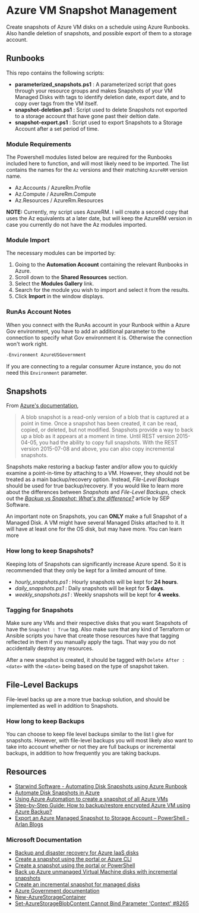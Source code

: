 # Azure VM Snapshot Management
Create snapshots of Azure VM disks on a schedule using Azure Runbooks. Also handle deletion of snapshots, and possible export of them to a storage account.

## Runbooks

This repo contains the following scripts:

- **parameterized_snapshots.ps1** : A parameterized script that goes through your resource groups and makes Snapshots of your VM Managed Disks with tags to identify deletion date, export date, and to copy over tags from the VM itself.
- **snapshot-deletion.ps1** : Script used to delete Snapshots not exported to a storage account that have gone past their deltion date.
- **snapshot-export.ps1** : Script used to export Snapshots to a Storage Account after a set period of time.

### Module Requirements

The Powershell modules listed below are required for the Runbooks included here to function, and will most likely need to be imported. The list contains the names for the `Az` versions and their matching `AzureRM` version name.

- Az.Accounts / AzureRm.Profile
- Az.Compute / AzureRm.Compute
- Az.Resources / AzureRm.Resources

**NOTE:** Currently, my script uses AzureRM. I will create a second copy that uses the Az equivalents at a later date, but will keep the AzureRM version in case you currently do not have the Az modules imported.

### Module Import

The necessary modules can be imported by:

1. Going to the **Automation Account** containing the relevant Runbooks in Azure.
2. Scroll down to the  **Shared Resources** section.
3. Select the **Modules Gallery** link.
4. Search for the module you wish to import and select it from the results.
5. Click **Import** in the window displays.

### RunAs Account Notes

When you connect with the RunAs account in your Runbook within a Azure Gov environment, you have to add an additional parameter to the connection to specify what Gov environment it is. Otherwise the connection won't work right.

```powershell
-Environment AzureUSGovernment
```
If you are connecting to a regular consumer Azure instance, you do not need this `Environment` parameter.

## Snapshots

From [Azure's documentation](https://docs.microsoft.com/en-us/azure/virtual-machines/linux/incremental-snapshots),

>A blob snapshot is a read-only version of a blob that is captured at a point in time. Once a snapshot has been created, it can be read, copied, or deleted, but not modified. Snapshots provide a way to back up a blob as it appears at a moment in time. Until REST version 2015-04-05, you had the ability to copy full snapshots. With the REST version 2015-07-08 and above, you can also copy incremental snapshots.

Snapshots make restoring a backup faster and/or allow you to quickly examine a point-in-time by attaching to a VM. However, they should not be treated as a main backup/recovery option. Instead, *File-Level Backups* should be used for true backup/recovery. If you would like to learn more about the differences between *Snapshots* and *File-Level Backups*, check out the *[Backup vs Snapshot: What's the difference?](https://blog.sepusa.com/snapshots-vs-backups)* article by SEP Software.

An important note on Snapshots, you can **ONLY** make a full Snapshot of a Managed Disk. A VM might have several Managed Disks attached to it. It will have at least one for the OS disk, but may have more. You can learn more 

### How long to keep Snapshots?

Keeping lots of Snapshots can significantly increase Azure spend. So it is recommended that they only be kept for a limited amount of time. 

- *hourly_snapshots.ps1* : Hourly snapshots will be kept for **24 hours**.
- *daily_snapshots.ps1* : Daily snapshots will be kept for **5 days**.
- *weekly_snapshots.ps1* : Weekly snapshots will be kept for **4 weeks**.

### Tagging for Snapshots

Make sure any VMs and their respective disks that you want Snapshots of have the `Snapshot : True` tag. Also make sure that any kind of Terraform or Ansible scripts you have that create those resources have that tagging reflected in them if you manually apply the tags. That way you do not accidentally destroy any resources.

After a new snapshot is created, it should be tagged with `Delete After : <date>` with the `<date>` being based on the type of snapshot taken.

## File-Level Backups

File-level backs up are a more true backup solution, and should be implemented as well in addition to Snapshots.

### How long to keep Backups

You can choose to keep file level backups similar to the list I give for snapshots. However, with file-level backups you will most likely also want to take into account whether or not they are full backups or incremental backups, in addition to how frequently you are taking backups.

## Resources

- [Starwind Software - Automating Disk Snapshots using Azure Runbook](https://www.starwindsoftware.com/blog/automating-disk-snapshots-using-azure-runbook)
- [Automate Disk Snapshots in Azure](https://medium.com/techmanyu/automate-disk-snapshots-in-azure-ed2599aaa8e1)
- [Using Azure Automation to create a snapshot of all Azure VMs](http://techgenix.com/azure-automation-create-vm-snapshot/)
- [Step-by-Step Guide: How to backup/restore encrypted Azure VM using Azure Backup?](https://www-rebeladmin-com.cdn.ampproject.org/v/s/www.rebeladmin.com/2019/10/step-step-guide-backup-restore-encrypted-azure-vm-using-azure-backup/amp/?amp_js_v=a6&amp_gsa=1&usqp=mq331AQHKAFQArABIA%3D%3D#aoh=16140237219390&referrer=https%3A%2F%2Fwww.google.com&amp_tf=From%20%251%24s&ampshare=https%3A%2F%2Fwww.rebeladmin.com%2F2019%2F10%2Fstep-step-guide-backup-restore-encrypted-azure-vm-using-azure-backup%2F)
- [Export an Azure Managed Snapshot to Storage Account – PowerShell - Arlan Blogs](https://arlanblogs.alvarnet.com/export-an-azure-managed-snapshot-to-storage-account-powershell/)

### Microsoft Documentation

- [Backup and disaster recovery for Azure IaaS disks](https://docs.microsoft.com/en-us/azure/virtual-machines/backup-and-disaster-recovery-for-azure-iaas-disks)
- [Create a snapshot using the portal or Azure CLI](https://docs.microsoft.com/en-us/azure/virtual-machines/linux/snapshot-copy-managed-disk_)
- [Create a snapshot using the portal or PowerShell](https://docs.microsoft.com/en-us/azure/virtual-machines/linux/snapshot-copy-managed-disk)
- [Back up Azure unmanaged Virtual Machine disks with incremental snapshots](https://docs.microsoft.com/en-us/azure/virtual-machines/linux/incremental-snapshots)
- [Create an incremental snapshot for managed disks](https://docs.microsoft.com/en-us/azure/virtual-machines/disks-incremental-snapshots?tabs=azure-powershell)
- [Azure Government documentation](https://docs.microsoft.com/en-us/azure/azure-government/)
- [New-AzureStorageContainer](https://docs.microsoft.com/en-us/powershell/module/azure.storage/new-azurestoragecontainer?view=azurermps-6.13.0)
- [Set-AzureStorageBlobContent Cannot Bind Parameter 'Context' #8265](https://github.com/Azure/azure-powershell/issues/8265)